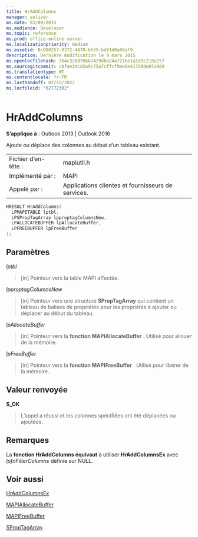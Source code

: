 ```yaml
---
title: HrAddColumns
manager: soliver
ms.date: 03/09/2015
ms.audience: Developer
ms.topic: reference
ms.prod: office-online-server
ms.localizationpriority: medium
ms.assetid: 8c980257-9372-4478-b635-bd91d0a66af9
description: Dernière modification le 9 mars 2015
ms.openlocfilehash: 764c3268786b7429dba24a721be1a1d3c218e257
ms.sourcegitcommit: c0fae34cd3a9c75a7cffcf9ae8e417ddde07a989
ms.translationtype: MT
ms.contentlocale: fr-FR
ms.lasthandoff: 02/12/2022
ms.locfileid: "62772302"
---
```

# <a name="hraddcolumns"></a>HrAddColumns

  
  
**S’applique à** : Outlook 2013 | Outlook 2016 
  
Ajoute ou déplace des colonnes au début d’un tableau existant.
  
|||
|:-----|:-----|
|Fichier d’en-tête :  <br/> |mapiutil.h  <br/> |
|Implémenté par :  <br/> |MAPI  <br/> |
|Appelé par :  <br/> |Applications clientes et fournisseurs de services. |
   
```cpp
HRESULT HrAddColumns(
  LPMAPITABLE lptbl,
  LPSPropTagArray lpproptagColumnsNew,
  LPALLOCATEBUFFER lpAllocateBuffer,
  LPFREEBUFFER lpFreeBuffer
);
```

## <a name="parameters"></a>Paramètres

 _lptbl_
  
> [in] Pointeur vers la table MAPI affectée.
    
 _lpproptagColumnsNew_
  
> [in] Pointeur vers une structure **SPropTagArray** qui contient un tableau de balises de propriétés pour les propriétés à ajouter ou déplacer au début du tableau. 
    
 _lpAllocateBuffer_
  
> [in] Pointeur vers la **fonction MAPIAllocateBuffer** . Utilisé pour allouer de la mémoire. 
    
 _lpFreeBuffer_
  
> [in] Pointeur vers la **fonction MAPIFreeBuffer** . Utilisé pour libérer de la mémoire. 
    
## <a name="return-value"></a>Valeur renvoyée

 **S_OK**
  
> L’appel a réussi et les colonnes spécifiées ont été déplacées ou ajoutées.
    
## <a name="remarks"></a>Remarques

La **fonction HrAddColumns équivaut** à utiliser **HrAddColumnsEx** avec  _lpfnFilterColumns_ définie sur NULL. 
  
## <a name="see-also"></a>Voir aussi



[HrAddColumnsEx](hraddcolumnsex.md)
  
[MAPIAllocateBuffer](mapiallocatebuffer.md)
  
[MAPIFreeBuffer](mapifreebuffer.md)
  
[SPropTagArray](sproptagarray.md)

